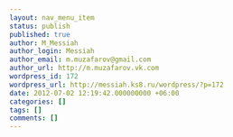 ```yaml
---
layout: nav_menu_item
status: publish
published: true
author: M_Messiah
author_login: Messiah
author_email: m.muzafarov@gmail.com
author_url: http://m.muzafarov.vk.com
wordpress_id: 172
wordpress_url: http://messiah.ks8.ru/wordpress/?p=172
date: 2012-07-02 12:19:42.000000000 +06:00
categories: []
tags: []
comments: []
---
```

 
